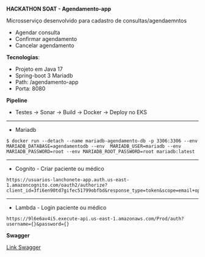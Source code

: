 **HACKATHON SOAT - Agendamento-app**

Microsserviço desenvolvido para cadastro de consultas/agendaemntos
 - Agendar consulta
 - Confirmar agendamento
 - Cancelar agendamento

**Tecnologias**: 
 - Projeto em Java 17 
 - Spring-boot 3 Mariadb
 -  Path: /agendamento-app
-   Porta: 8080
 

**Pipeline** 
-	Testes -> Sonar -> Build -> Docker -> Deploy no EKS

---

- Mariadb 
```
$ docker run --detach --name mariadb-agendamento-db -p 3306:3306 --env MARIADB_DATABASE=agendamentodb --env  MARIADB_USER=mariadb --env MARIADB_PASSWORD=root --env MARIADB_ROOT_PASSWORD=root mariadb:latest
```
---

- Cognito - Criar paciente ou médico
```
https://usuarios-lanchonete-app.auth.us-east-1.amazoncognito.com/oauth2/authorize?client_id=3fi6en90td7gifec51799obfbd&response_type=token&scope=email+openid+phone&redirect_uri=https%3A%2F%2Fexample.com%2F
```
---

- Lambda  - Login paciente ou médico
```
https://9l6e6av4i5.execute-api.us-east-1.amazonaws.com/Prod/auth?username={}&password={}

```

**Swagger**

[Link Swagger](http://localhost:8080/agendamento-app/swagger-ui/index.html)
